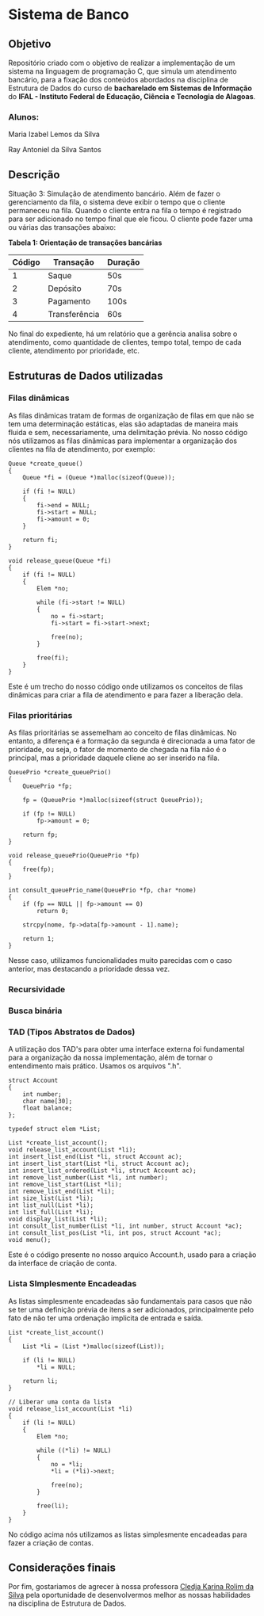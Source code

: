 # Sistema de Banco

## Objetivo

Repositório criado com o objetivo de realizar a implementação de um sistema na linguagem de programação C, que simula um atendimento bancário, para a fixação dos conteúdos abordados na disciplina de Estrutura de Dados do curso de **bacharelado em Sistemas de Informação** do **IFAL - Instituto Federal de Educação, Ciência e Tecnologia de Alagoas**.

### Alunos:

Maria Izabel Lemos da Silva

Ray Antoniel da Silva Santos

## Descrição

Situação 3: Simulação de atendimento bancário. Além de fazer o gerenciamento da fila, o sistema deve exibir o tempo que o cliente permaneceu na fila. Quando o cliente entra na fila o tempo é registrado para ser adicionado no tempo final que ele ficou. O cliente pode fazer uma ou várias das transações abaixo:

**Tabela 1: Orientação de transações bancárias**

|Código|Transação|Duração
|-|-|-
|1|Saque|50s
|2|Depósito|70s
|3|Pagamento|100s
|4|Transferência|60s

No final do expediente, há um relatório que a gerência analisa sobre o atendimento, como quantidade de clientes, tempo total, tempo de cada cliente, atendimento por prioridade, etc.
## Estruturas de Dados utilizadas

### Filas dinâmicas
As filas dinâmicas tratam de formas de organização de filas em que não se tem uma determinação estáticas, elas são adaptadas de maneira mais fluida e sem, necessariamente, uma delimitação prévia. No nosso código nós utilizamos as filas dinâmicas para implementar a organização dos clientes na fila de atendimento, por exemplo:

```
Queue *create_queue()
{
    Queue *fi = (Queue *)malloc(sizeof(Queue));

    if (fi != NULL)
    {
        fi->end = NULL;
        fi->start = NULL;
        fi->amount = 0;
    }

    return fi;
}

void release_queue(Queue *fi)
{
    if (fi != NULL)
    {
        Elem *no;

        while (fi->start != NULL)
        {
            no = fi->start;
            fi->start = fi->start->next;

            free(no);
        }

        free(fi);
    }
}
```

Este é um trecho do nosso código onde utilizamos os conceitos de filas dinâmicas para criar a fila de atendimento e para fazer a liberação dela.

### Filas prioritárias
As filas prioritárias se assemelham ao conceito de filas dinâmicas. No entanto, a diferença é a formação da segunda é direcionada a uma fator de prioridade, ou seja, o fator de momento de chegada na fila não é o principal, mas a prioridade daquele cliene ao ser inserido na fila.
```
QueuePrio *create_queuePrio()
{
    QueuePrio *fp;

    fp = (QueuePrio *)malloc(sizeof(struct QueuePrio));

    if (fp != NULL)
        fp->amount = 0;

    return fp;
}

void release_queuePrio(QueuePrio *fp)
{
    free(fp);
}

int consult_queuePrio_name(QueuePrio *fp, char *nome)
{
    if (fp == NULL || fp->amount == 0)
        return 0;

    strcpy(nome, fp->data[fp->amount - 1].name);

    return 1;
}

```
Nesse caso, utilizamos funcionalidades muito parecidas com o caso anterior, mas destacando a prioridade dessa vez.

### Recursividade
### Busca binária
### TAD (Tipos Abstratos de Dados)
A utilização dos TAD's para obter uma interface externa foi fundamental para a organização da nossa implementação, além de tornar o entendimento mais prático. Usamos os arquivos ".h".
```
struct Account
{
    int number;
    char name[30];
    float balance;
};

typedef struct elem *List;

List *create_list_account();
void release_list_account(List *li);
int insert_list_end(List *li, struct Account ac);
int insert_list_start(List *li, struct Account ac);
int insert_list_ordered(List *li, struct Account ac);
int remove_list_number(List *li, int number);
int remove_list_start(List *li);
int remove_list_end(List *li);
int size_list(List *li);
int list_null(List *li);
int list_full(List *li);
void display_list(List *li);
int consult_list_number(List *li, int number, struct Account *ac);
int consult_list_pos(List *li, int pos, struct Account *ac);
void menu();
```
Este é o código presente no nosso arquico Account.h, usado para a criação da interface de criação de conta.
### Lista SImplesmente Encadeadas
As listas simplesmente encadeadas são fundamentais para casos que não se ter uma definição prévia de itens a ser adicionados, principalmente pelo fato de não ter uma ordenação implicita de entrada e saída.
```
List *create_list_account()
{
    List *li = (List *)malloc(sizeof(List));

    if (li != NULL)
        *li = NULL;

    return li;
}

// Liberar uma conta da lista
void release_list_account(List *li)
{
    if (li != NULL)
    {
        Elem *no;

        while ((*li) != NULL)
        {
            no = *li;
            *li = (*li)->next;

            free(no);
        }

        free(li);
    }
}
```
No código acima nós utilizamos as listas simplesmente encadeadas para fazer a criação de contas.

## Considerações finais
Por fim, gostariamos de agrecer à nossa professora [Cledja Karina Rolim da Silva](https://buscatextual.cnpq.br/buscatextual/visualizacv.do;jsessionid=1ECD0AF3A0904BCEA98A829BAA982CE4.buscatextual_0) pela oportunidade de desenvolvermos melhor as nossas habilidades na disciplina de Estrutura de Dados.
